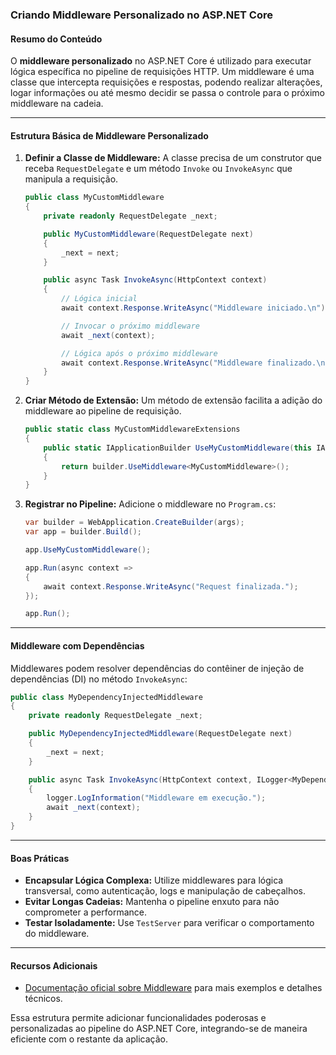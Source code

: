 ### Criando Middleware Personalizado no ASP.NET Core

#### Resumo do Conteúdo
O **middleware personalizado** no ASP.NET Core é utilizado para executar lógica específica no pipeline de requisições HTTP. Um middleware é uma classe que intercepta requisições e respostas, podendo realizar alterações, logar informações ou até mesmo decidir se passa o controle para o próximo middleware na cadeia.

---

#### Estrutura Básica de Middleware Personalizado

1. **Definir a Classe de Middleware:**
   A classe precisa de um construtor que receba `RequestDelegate` e um método `Invoke` ou `InvokeAsync` que manipula a requisição.

   ```csharp
   public class MyCustomMiddleware
   {
       private readonly RequestDelegate _next;

       public MyCustomMiddleware(RequestDelegate next)
       {
           _next = next;
       }

       public async Task InvokeAsync(HttpContext context)
       {
           // Lógica inicial
           await context.Response.WriteAsync("Middleware iniciado.\n");

           // Invocar o próximo middleware
           await _next(context);

           // Lógica após o próximo middleware
           await context.Response.WriteAsync("Middleware finalizado.\n");
       }
   }
   ```

2. **Criar Método de Extensão:**
   Um método de extensão facilita a adição do middleware ao pipeline de requisição.

   ```csharp
   public static class MyCustomMiddlewareExtensions
   {
       public static IApplicationBuilder UseMyCustomMiddleware(this IApplicationBuilder builder)
       {
           return builder.UseMiddleware<MyCustomMiddleware>();
       }
   }
   ```

3. **Registrar no Pipeline:**
   Adicione o middleware no `Program.cs`:
   ```csharp
   var builder = WebApplication.CreateBuilder(args);
   var app = builder.Build();

   app.UseMyCustomMiddleware();

   app.Run(async context =>
   {
       await context.Response.WriteAsync("Request finalizada.");
   });

   app.Run();
   ```

---

#### Middleware com Dependências

Middlewares podem resolver dependências do contêiner de injeção de dependências (DI) no método `InvokeAsync`:
```csharp
public class MyDependencyInjectedMiddleware
{
    private readonly RequestDelegate _next;

    public MyDependencyInjectedMiddleware(RequestDelegate next)
    {
        _next = next;
    }

    public async Task InvokeAsync(HttpContext context, ILogger<MyDependencyInjectedMiddleware> logger)
    {
        logger.LogInformation("Middleware em execução.");
        await _next(context);
    }
}
```

---

#### Boas Práticas
- **Encapsular Lógica Complexa:** Utilize middlewares para lógica transversal, como autenticação, logs e manipulação de cabeçalhos.
- **Evitar Longas Cadeias:** Mantenha o pipeline enxuto para não comprometer a performance.
- **Testar Isoladamente:** Use `TestServer` para verificar o comportamento do middleware.

---

#### Recursos Adicionais
- [Documentação oficial sobre Middleware](https://learn.microsoft.com/en-us/aspnet/core/fundamentals/middleware/) para mais exemplos e detalhes técnicos. 

Essa estrutura permite adicionar funcionalidades poderosas e personalizadas ao pipeline do ASP.NET Core, integrando-se de maneira eficiente com o restante da aplicação.